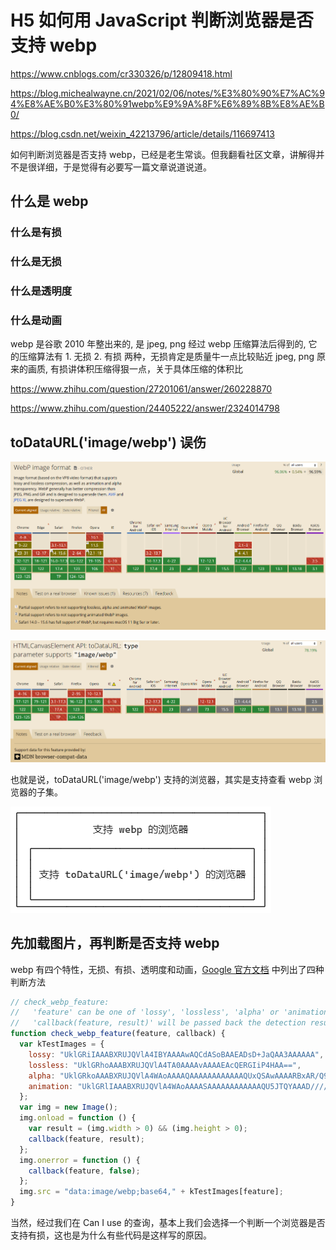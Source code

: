 # H5 如何用 JavaScript 判断浏览器是否支持 webp


https://www.cnblogs.com/cr330326/p/12809418.html

https://blog.michealwayne.cn/2021/02/06/notes/%E3%80%90%E7%AC%94%E8%AE%B0%E3%80%91webp%E9%9A%8F%E6%89%8B%E8%AE%B0/

https://blog.csdn.net/weixin_42213796/article/details/116697413

如何判断浏览器是否支持 webp，已经是老生常谈。但我翻看社区文章，讲解得并不是很详细，于是觉得有必要写一篇文章说道说道。

## 什么是 webp

### 什么是有损

### 什么是无损

### 什么是透明度

### 什么是动画

webp 是谷歌 2010 年整出来的, 是 jpeg, png 经过 webp 压缩算法后得到的, 它的压缩算法有 1. 无损 2. 有损 两种，无损肯定是质量牛一点比较贴近 jpeg, png 原来的画质, 有损讲体积压缩得狠一点，关于具体压缩的体积比

https://www.zhihu.com/question/27201061/answer/260228870

https://www.zhihu.com/question/24405222/answer/2324014798

## toDataURL('image/webp') 误伤

![](./img/can-i-use-wep.png)

![](./img/can-i-use-toDataURL.png)

也就是说，toDataURL('image/webp') 支持的浏览器，其实是支持查看 webp 浏览器的子集。

![](./img/toDataURL.png)

## 先加载图片，再判断是否支持 webp

webp 有四个特性，无损、有损、透明度和动画，[Google 官方文档](https://developers.google.com/speed/webp/faq?hl=zh-cn#in_your_own_javascript) 中列出了四种判断方法

```js
// check_webp_feature:
//   'feature' can be one of 'lossy', 'lossless', 'alpha' or 'animation'.
//   'callback(feature, result)' will be passed back the detection result (in an asynchronous way!)
function check_webp_feature(feature, callback) {
  var kTestImages = {
    lossy: "UklGRiIAAABXRUJQVlA4IBYAAAAwAQCdASoBAAEADsD+JaQAA3AAAAAA",
    lossless: "UklGRhoAAABXRUJQVlA4TA0AAAAvAAAAEAcQERGIiP4HAA==",
    alpha: "UklGRkoAAABXRUJQVlA4WAoAAAAQAAAAAAAAAAAAQUxQSAwAAAARBxAR/Q9ERP8DAABWUDggGAAAABQBAJ0BKgEAAQAAAP4AAA3AAP7mtQAAAA==",
    animation: "UklGRlIAAABXRUJQVlA4WAoAAAASAAAAAAAAAAAAQU5JTQYAAAD/////AABBTk1GJgAAAAAAAAAAAAAAAAAAAGQAAABWUDhMDQAAAC8AAAAQBxAREYiI/gcA"
  };
  var img = new Image();
  img.onload = function () {
    var result = (img.width > 0) && (img.height > 0);
    callback(feature, result);
  };
  img.onerror = function () {
    callback(feature, false);
  };
  img.src = "data:image/webp;base64," + kTestImages[feature];
}
```

当然，经过我们在 Can I use 的查询，基本上我们会选择一个判断一个浏览器是否支持有损，这也是为什么有些代码是这样写的原因。

